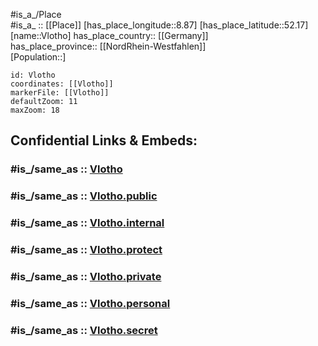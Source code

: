 ﻿---
confidential: public
isDeleted: false
location:
- 52.17
- 8.87
mapmarker: city
mapzoom:
- 7
- 12
SpocWebEntityId: 35336
tags:
- geo/City
type: City
---

#is_a_/Place  
#is_a_ :: [[Place]] 
[has_place_longitude::8.87] 
[has_place_latitude::52.17] 
[name::Vlotho] 
has_place_country:: [[Germany]]  
has_place_province:: [[NordRhein-Westfahlen]]  
[Population::] 



```leaflet
id: Vlotho
coordinates: [[Vlotho]] 
markerFile: [[Vlotho]] 
defaultZoom: 11 
maxZoom: 18
```


## Confidential Links & Embeds: 

### #is_/same_as :: [Vlotho](/_Standards/Earth/Continent/Europe/Europe~Central/Germany/Germany~West/Nordrhein-Westfalen/counties~NW/Herford/cities~Herford/Vlotho.md) 

### #is_/same_as :: [Vlotho.public](/_public/Earth/Continent/Europe/Europe~Central/Germany/Germany~West/Nordrhein-Westfalen/counties~NW/Herford/cities~Herford/Vlotho.public.md) 

### #is_/same_as :: [Vlotho.internal](/_internal/Earth/Continent/Europe/Europe~Central/Germany/Germany~West/Nordrhein-Westfalen/counties~NW/Herford/cities~Herford/Vlotho.internal.md) 

### #is_/same_as :: [Vlotho.protect](/_protect/Earth/Continent/Europe/Europe~Central/Germany/Germany~West/Nordrhein-Westfalen/counties~NW/Herford/cities~Herford/Vlotho.protect.md) 

### #is_/same_as :: [Vlotho.private](/_private/Earth/Continent/Europe/Europe~Central/Germany/Germany~West/Nordrhein-Westfalen/counties~NW/Herford/cities~Herford/Vlotho.private.md) 

### #is_/same_as :: [Vlotho.personal](/_personal/Earth/Continent/Europe/Europe~Central/Germany/Germany~West/Nordrhein-Westfalen/counties~NW/Herford/cities~Herford/Vlotho.personal.md) 

### #is_/same_as :: [Vlotho.secret](/_secret/Earth/Continent/Europe/Europe~Central/Germany/Germany~West/Nordrhein-Westfalen/counties~NW/Herford/cities~Herford/Vlotho.secret.md)

